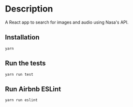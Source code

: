 # Description
A React app to search for images and audio using Nasa's API. 

## Installation
`yarn`

## Run the tests
`yarn run test`

## Run Airbnb ESLint
`yarn run eslint`
